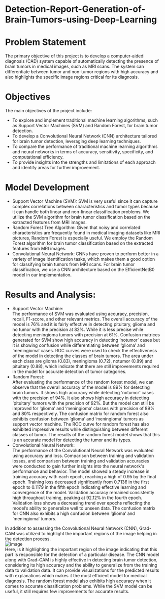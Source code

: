 # Detection-Report-Generation-of-Brain-Tumors-using-Deep-Learning

# Problem Statement
The primary objective of this project is to develop a computer-aided diagnosis (CAD) system capable of automatically detecting the presence of brain tumors in medical images, such as MRI scans. The system can differentiate between tumor and non-tumor regions with high accuracy and also highlights the specific image regions critical for its diagnosis.

# Objectives
The main objectives of the project include:
- To explore and implement traditional machine learning algorithms, such as Support Vector Machines (SVM) and Random Forest, for brain tumor detection.
- To develop a Convolutional Neural Network (CNN) architecture tailored for brain tumor detection, leveraging deep learning techniques.
- To compare the performance of traditional machine learning algorithms and neural networks in terms of accuracy, sensitivity, specificity, and computational efficiency.
- To provide insights into the strengths and limitations of each approach and identify areas for further improvement.

# Model Development
- Support Vector Machine (SVM):
SVM is very useful since it can capture complex correlations between characteristics and tumor types because it can handle both linear and non-linear classification problems. We utilize the SVM algorithm for brain tumor classification based on the extracted features from MRI images.
- Random Forest Tree Algorithm:
Given that noisy and correlated characteristics are frequently found in medical imaging datasets like MRI pictures, Random Forest is especially useful. We employ the Random Forest algorithm for brain tumor classification based on the extracted features from MRI images.
- Convolutional Neural Network:
CNNs have proven to perform better in a variety of image identification tasks, which makes them a good option for classifying brain tumors from MRI scans. For brain tumor classification, we use a CNN architecture based on the EfficientNetB0 model in our implementation.

# Results and Analysis:
- Support Vector Machine:  
The performance of SVM was evaluated using accuracy, precision, recall, F1-score, and other relevant metrics. The overall accuracy of the model is 76% and it is fairly effective in detecting pituitary, glioma and no tumor with the precision at 82%. While it is less precise while detecting meningioma tumors with precision at 61%. Confusion matrices generated for SVM show high accuracy in detecting ‘notumor’ cases but it is showing confusion while differentiating between ‘glioma’ and ‘meningioma’ cases. ROC curves were used to check the effectiveness of the model in detecting the classes of brain tumors. The area under each class are glioma (0.83), meningioma (0.72), notumor (0.89) and pituitary (0.88), which indicate that there are still improvements required in the model for accurate detection of tumor categories.
- Random Forest:  
After evaluating the performance of the random forest model, we can observe that the overall accuracy of the model is 89% for detecting brain tumors. It shows high accuracy while detecting ‘notumor’ cases with the precision of 94%. It also shows high accuracy in detecting ‘pituitary’ tumors with the precision of 92%. But the model can still be improved for ‘glioma’ and ‘meningioma’ classes with precision of 89%
and 80% respectively. The confusion matrix for random forest also exhibits confusion between ‘glioma’ and ‘meningioma’ tumors as support vector machine. The ROC curve for random forest has also exhibited impressive results while distinguishing between different classes of tumor. The results of the random forest model shows that this is an accurate model for detecting the tumor and its types.
- Convolutional Neural Network:  
The performance of the Convolutional Neural Network was evaluated using accuracy and loss. Comparison between training and validation losses, and comparison between training and validation accuracies were conducted to gain further insights into the neural network's performance and behavior. The model showed a steady increase in training accuracy with each epoch, reaching a high of 0.95 by the final epoch. Training loss decreased significantly from 0.7136 in the first epoch to 0.1179 in the fifth epoch indicating effective learning and convergence of the model. Validation accuracy remained consistently high throughout training, peaking at 92.12% in the fourth epoch. Validation loss shows a decreasing trend over epochs reflecting the model’s ability to generalize well to unseen data. The confusion matrix for CNN also exhibits a high confusion between ‘glioma’ and ‘meningioma’ tumors.  
  
In addition to assessing the Convolutional Neural Network (CNN), Grad-CAM was utilized to highlight the important regions of the image helping in the detection process.  
![image](https://github.com/SanchiSatam/Detection-Report-Generation-of-Brain-Tumors-using-Deep-Learning/assets/68892516/e8a01f9b-bef1-4fe1-8671-d0fc386773ad)  
Here, is it highlighting the important region of the image indicating that this part is responsible for the detection of a particular disease.
The CNN model along with Grad-CAM is highly effective in detecting brain tumor detection, considering its high accuracy and the ability to generalize from the training data to validation data. It can provide visualizations for the predicted results with explanations which makes it the most efficient model for medical diagnosis. The random forest model also exhibits high accuracy when it comes to accurate classification problems. While the SVM model can be useful, it still requires few improvements for accurate results.
